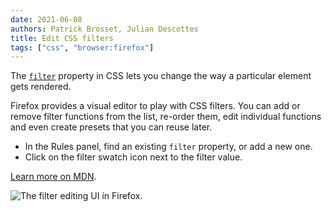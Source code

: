 ```yaml
---
date: 2021-06-08
authors: Patrick Brosset, Julian Descottes
title: Edit CSS filters
tags: ["css", "browser:firefox"]
---
```

The [`filter`](https://developer.mozilla.org/docs/Web/CSS/filter) property in CSS lets you change the way a particular element gets rendered.

Firefox provides a visual editor to play with CSS filters. You can add or remove filter functions from the list, re-order them, edit individual functions and even create presets that you can reuse later.

* In the Rules panel, find an existing `filter` property, or add a new one.
* Click on the filter swatch icon next to the filter value.

[Learn more on MDN](https://developer.mozilla.org/docs/Tools/Page_Inspector/How_to/Edit_CSS_filters).

![The filter editing UI in Firefox.](../../assets/img/edit-css-filters.png)
